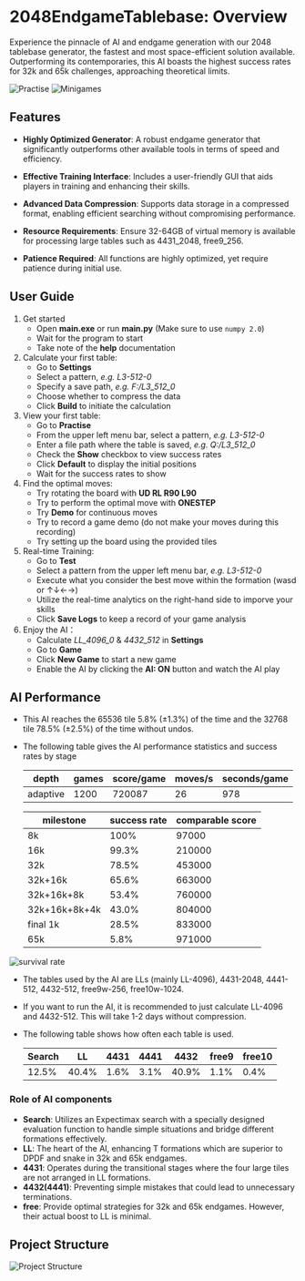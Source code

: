 # 2048EndgameTablebase: Overview
Experience the pinnacle of AI and endgame generation with our 2048 tablebase generator, the fastest and most space-efficient solution available. 
Outperforming its contemporaries, this AI boasts the highest success rates for 32k and 65k challenges, approaching theoretical limits.

![Practise](https://github.com/game-difficulty/2048EndgameTablebase/assets/169589278/723510f5-a434-4640-bc82-9eadde41a0ed)
![Minigames](https://github.com/user-attachments/assets/c08e4d0b-2767-4b99-8a66-dc8160bef9a6)



## Features
-  **Highly Optimized Generator**: A robust endgame generator that significantly outperforms other available tools in terms of speed and efficiency.

-  **Effective Training Interface**: Includes a user-friendly GUI that aids players in training and enhancing their skills.

-  **Advanced Data Compression**: Supports data storage in a compressed format, enabling efficient searching without compromising performance.

-  **Resource Requirements**: Ensure 32-64GB of virtual memory is available for processing large tables such as 4431_2048, free9_256.

-  **Patience Required**: All functions are highly optimized, yet require patience during initial use.


## User Guide
1. Get started
   - Open **main.exe** or run **main.py** (Make sure to use `numpy 2.0`) 
   - Wait for the program to start
   - Take note of the **help** documentation
2. Calculate your first table:
   - Go to **Settings**
   - Select a pattern, *e.g. L3-512-0*
   - Specify a save path, *e.g. F:/L3_512_0*
   - Choose whether to compress the data
   - Click **Build** to initiate the calculation
3. View your first table:
   - Go to **Practise**
   - From the upper left menu bar, select a pattern, *e.g. L3-512-0*
   - Enter a file path where the table is saved, *e.g. Q:/L3_512_0*
   - Check the **Show** checkbox to view success rates
   - Click **Default** to display the initial positions
   - Wait for the success rates to show
4. Find the optimal moves:
   - Try rotating the board with **UD RL R90 L90**
   - Try to perform the optimal move with **ONESTEP**
   - Try **Demo** for continuous moves
   - Try to record a game demo (do not make your moves during this recording)
   - Try setting up the board using the provided tiles
5. Real-time Training:
   - Go to **Test**
   - Select a pattern from the upper left menu bar, *e.g. L3-512-0*
   - Execute what you consider the best move within the formation (wasd or ↑↓←→)
   - Utilize the real-time analytics on the right-hand side to imporve your skills
   - Click **Save Logs** to keep a record of your game analysis
6. Enjoy the AI：
   - Calculate *LL_4096_0* & *4432_512* in **Settings**
   - Go to **Game**
   - Click **New Game** to start a new game
   - Enable the AI by clicking the **AI: ON** button and watch the AI play

##  AI Performance
-  This AI reaches the 65536 tile 5.8% (±1.3%) of the time and the 32768 tile 78.5% (±2.5%) of the time without undos.
  -  The following table gives the AI performance statistics and success rates by stage
   
     | depth    | games | score/game | moves/s | seconds/game |
     |----------|-------|------------|---------|--------------|
     | adaptive | 1200  | 720087     | 26      | 978          |


     | milestone     | success rate | comparable score |
     |---------------|--------------|------------------|
     | 8k            | 100%         | 97000            |
     | 16k           | 99.3%        | 210000           |
     | 32k           | 78.5%        | 453000           |
     | 32k+16k       | 65.6%        | 663000           |
     | 32k+16k+8k    | 53.4%        | 760000           |
     | 32k+16k+8k+4k | 43.0%        | 804000           |
     | final 1k      | 28.5%        | 833000           |
     | 65k           | 5.8%         | 971000           |


![survival rate](https://github.com/game-difficulty/2048EndgameTablebase/assets/169589278/4b1a4bd8-3f3c-4fcb-9740-afde4f19889f)

-  The tables used by the AI are LLs (mainly LL-4096), 4431-2048, 4441-512, 4432-512, free9w-256, free10w-1024.
-  If you want to run the AI, it is recommended to just calculate LL-4096 and 4432-512. This will take 1-2 days without compression.
-  The following table shows how often each table is used.
   
     | Search | LL    | 4431 | 4441 | 4432  | free9 | free10 |
     |--------|-------|------|------|-------|-------|--------|
     | 12.5%  | 40.4% | 1.6% | 3.1% | 40.9% | 1.1%  | 0.4%   |

### Role of AI components
-  **Search**: Utilizes an Expectimax search with a specially designed evaluation function to handle simple situations and bridge different formations effectively.
-  **LL**: The heart of the AI, enhancing T formations which are superior to DPDF and snake in 32k and 65k endgames.
-  **4431**: Operates during the transitional stages where the four large tiles are not arranged in LL formations.
-  **4432(4441)**: Preventing simple mistakes that could lead to unnecessary terminations.
-  **free**: Provide optimal strategies for 32k and 65k endgames. However, their actual boost to LL is minimal.


## Project Structure

![Project Structure](https://github.com/game-difficulty/2048EndgameTablebase/assets/169589278/b273c818-8985-4844-adef-350d00f6525c)

